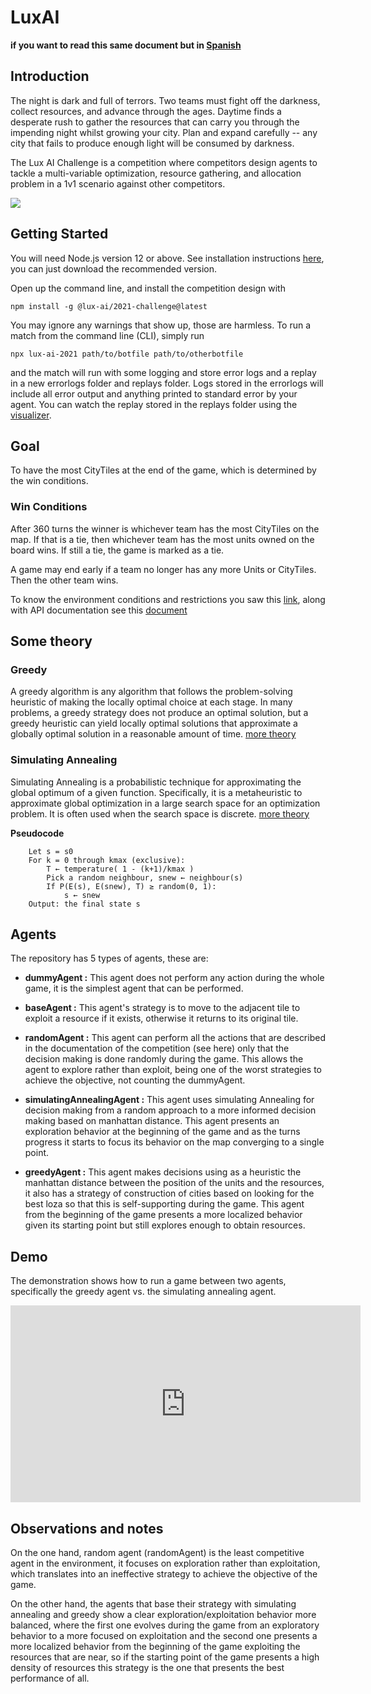 # LuxAI 

**if you want to read this same document but in [Spanish](https://github.com/yeriel/LuxAI/blob/main/Spanish.md)**

## Introduction

The night is dark and full of terrors. Two teams must fight off the darkness, collect resources, and advance through the ages. Daytime finds a desperate rush to gather the resources that can carry you through the impending night whilst growing your city. Plan and expand carefully -- any city that fails to produce enough light will be consumed by darkness.

The Lux AI Challenge is a competition where competitors design agents to tackle a multi-variable optimization, resource gathering, and allocation problem in a 1v1 scenario against other competitors.

![](https://github.com/Lux-AI-Challenge/Lux-Design-2021/raw/master/assets/daynightshift.gif)

## Getting Started

You will need Node.js version 12 or above. See installation instructions [here](https://nodejs.org/en/download/), you can just download the recommended version.

Open up the command line, and install the competition design with

```
npm install -g @lux-ai/2021-challenge@latest
```

You may ignore any warnings that show up, those are harmless. To run a match from the command line (CLI), simply run

```
npx lux-ai-2021 path/to/botfile path/to/otherbotfile
```

and the match will run with some logging and store error logs and a replay in a new errorlogs folder and replays folder. Logs stored in the errorlogs will include all error output and anything printed to standard error by your agent. You can watch the replay stored in the replays folder using the [visualizer](https://2021vis.lux-ai.org/). 

## Goal
To have the most CityTiles at the end of the game, which is determined by the win conditions. 

### Win Conditions

After 360 turns the winner is whichever team has the most CityTiles on the map. If that is a tie, then whichever team has the most units owned on the board wins. If still a tie, the game is marked as a tie.

A game may end early if a team no longer has any more Units or CityTiles. Then the other team wins.

To know the environment conditions and restrictions you saw this [link](https://www.lux-ai.org/specs-2021), along with API documentation see this [document](https://github.com/Lux-AI-Challenge/Lux-Design-2021/tree/master/kits)
## Some theory 

### Greedy
A greedy algorithm is any algorithm that follows the problem-solving heuristic of making the locally optimal choice at each stage. In many problems, a greedy strategy does not produce an optimal solution, but a greedy heuristic can yield locally optimal solutions that approximate a globally optimal solution in a reasonable amount of time. [more theory](https://en.wikipedia.org/wiki/Greedy_algorithm)

### Simulating Annealing

Simulating Annealing is a probabilistic technique for approximating the global optimum of a given function. Specifically, it is a metaheuristic to approximate global optimization in a large search space for an optimization problem. It is often used when the search space is discrete. [more theory](https://en.wikipedia.org/wiki/Simulated_annealing)

**Pseudocode**

```
    Let s = s0
    For k = 0 through kmax (exclusive):
        T ← temperature( 1 - (k+1)/kmax )
        Pick a random neighbour, snew ← neighbour(s)
        If P(E(s), E(snew), T) ≥ random(0, 1):
            s ← snew
    Output: the final state s

```

##  Agents 
The repository has 5 types of agents, these are:

- **dummyAgent :** This agent does not perform any action during the whole game, it is the simplest agent that can be performed.

- **baseAgent :** This agent's strategy is to move to the adjacent tile to exploit a resource if it exists, otherwise it returns to its original tile. 

- **randomAgent :** This agent can perform all the actions that are described in the documentation of the competition (see here) only that the decision making is done randomly during the game. This allows the agent to explore rather than exploit, being one of the worst strategies to achieve the objective, not counting the dummyAgent. 

- **simulatingAnnealingAgent :** This agent uses simulating Annealing for decision making from a random approach to a more informed decision making based on manhattan distance. This agent presents an exploration behavior at the beginning of the game and as the turns progress it starts to focus its behavior on the map converging to a single point.

- **greedyAgent :** This agent makes decisions using as a heuristic the manhattan distance between the position of the units and the resources, it also has a strategy of construction of cities based on looking for the best loza so that this is self-supporting during the game. This agent from the beginning of the game presents a more localized behavior given its starting point but still explores enough to obtain resources.

## Demo
The demonstration shows how to run a game between two agents, specifically the greedy agent vs. the simulating annealing agent.

<iframe width="560" height="315" src="https://www.youtube-nocookie.com/embed/BwE4jxz01-o" frameborder="0" allow="accelerometer; autoplay; encrypted-media; gyroscope; picture-in-picture" allowfullscreen></iframe>

## Observations and notes 

On the one hand, random agent (randomAgent) is the least competitive agent in the environment, it focuses on exploration rather than exploitation, which translates into an ineffective strategy to achieve the objective of the game.

On the other hand, the agents that base their strategy with simulating annealing and greedy show a clear exploration/exploitation behavior more balanced, where the first one evolves during the game from an exploratory behavior to a more focused on exploitation and the second one presents a more localized behavior from the beginning of the game exploiting the resources that are near, so if the starting point of the game presents a high density of resources this strategy is the one that presents the best performance of all.